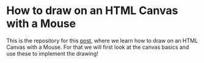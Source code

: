 # How to draw on an HTML Canvas with a Mouse

This is the repository for this [post](https://www.programonaut.com/how-to-draw-on-an-html-canvas-with-a-mouse/), where we learn how to draw on an HTML Canvas with a Mouse. For that we will first look at the canvas basics and use these to implement the drawing!
